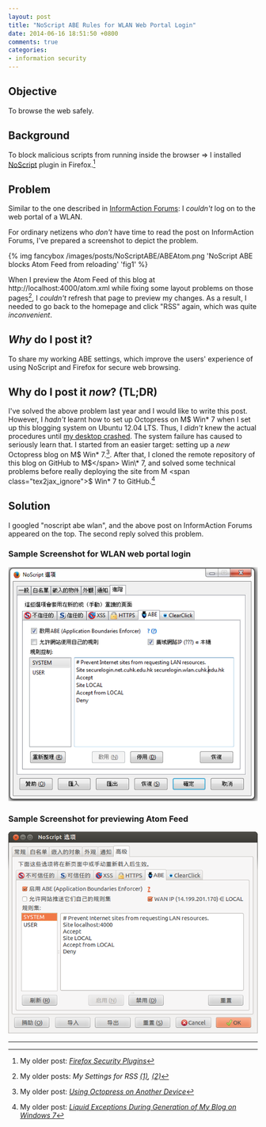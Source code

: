 ```yaml
---
layout: post
title: "NoScript ABE Rules for WLAN Web Portal Login"
date: 2014-06-16 18:51:50 +0800
comments: true
categories: 
- information security
---
```


Objective
---

To browse the web safely.

Background
---

To block malicious scripts from running inside the browser ⇒ I installed
[NoScript] plugin in Firefox.[^1]

Problem
---

Similar to the one described in [InformAction Forums][IAForum]:  I
*couldn't* log on to the web portal of a WLAN.

For ordinary netizens who *don't* have time to read the post on
InformAction Forums, I've prepared a screenshot to depict the problem.

{% img fancybox /images/posts/NoScriptABE/ABEAtom.png 'NoScript ABE blocks Atom Feed from reloading' 'fig1' %}

<!-- more -->

When I preview the Atom Feed of this blog at
http://localhost:4000/atom.xml while fixing some layout problems on
those pages[^2], I *couldn't* refresh that page to preview my changes.
As a result, I needed to go back to the homepage and click "RSS"
again, which was quite *inconvenient*.

*Why* do I post it?
---

To share my working ABE settings, which improve the users' experience
of using NoScript and Firefox for secure web browsing.

Why do I post it *now*?  (TL;DR)
---

I've solved the above problem last year and I would like to write this
post.  However, I *hadn't* learnt how to set up Octopress on M$
Win\* 7 when I set up this blogging system on Ubuntu 12.04 LTS.  Thus,
I *didn't* knew the actual procedures until [my desktop crashed].  The
system failure has caused to seriously learn that.  I started from an
easier target: setting up a *new* Octopress blog on M\$ Win\* 7.[^3].
After that, I cloned the remote repository of this blog on GitHub to
M<span class="tex2jax_ignore">$</span> Win\* 7, and solved some
technical problems before really deploying the site from M <span
class="tex2jax_ignore">$</span> Win\* 7 to GitHub.[^4]

Solution
---

I googled "noscript abe wlan", and the above post on InformAction
Forums appeared on the top.  The second reply solved this problem.

### Sample Screenshot for WLAN web portal login

![NoScript ABE settings for web portal login page][img:ABEWebPortalSettings]

### Sample Screenshot for previewing Atom Feed

![NoScript ABE settings for previewing Octopress's Atom Feed][img:ABEAtomSettings]

---

[^1]: My older post: [*Firefox Security Plugins*][PrevPost1]
[^2]:
    My older posts: *My Settings for RSS [(1)][PrevPost2a],
    [(2)][PrevPost2b]*

[^3]: My older post: [*Using Octopress on Another Device*][PrevPost3]
[^4]:
    My older post: [*Liquid Exceptions During Generation of My Blog on Windows 7*][PrevPost4]

[NoScript]: http://noscript.net/ "Scripts and Flash blocker for a safer Firefox experience"
[PrevPost1]: /blog/2014/06/05/firefox-security-plugins/
[IAForum]: https://forums.informaction.com/viewtopic.php?f=23&t=8992 "ABE rule to allow display of WLAN provider login page"
[PrevPost2a]: /blog/2014/06/10/my-settings-for-rss-1/
[PrevPost2b]: /blog/2014/06/11/my-settings-for-rss-2/
[my desktop crashed]: /blog/2014/05/27/my-desktop-crashed/
[PrevPost3]: /blog/2014/05/26/using-octopress-on-another-device/
[PrevPost4]: /blog/2014/05/30/liquid-exceptions-during-generation-of-my-blog-on-windows-7/
[img:ABEWebPortalSettings]: /images/posts/NoScriptABE/ABEWebPortalSettings.png
[img:ABEAtomSettings]: /images/posts/NoScriptABE/ABEAtomSettings.png
